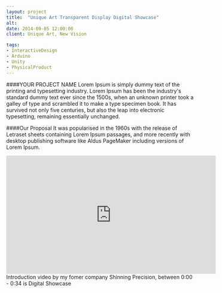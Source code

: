 ```yaml
---
layout: project
title:  "Unique Art Transparent Display Digital Showcase"
alt:
date: 2014-09-05 12:00:00
client: Unique Art, New Vision

tags:
- InteractiveDesign
- Arduino
- Unity
- PhysicalProduct
---
```

####YOUR PROJECT NAME
Lorem Ipsum is simply dummy text of the printing and typesetting industry. Lorem Ipsum has been the industry's standard dummy text ever since the 1500s, when an unknown printer took a galley of type and scrambled it to make a type specimen book. It has survived not only five centuries, but also the leap into electronic typesetting, remaining essentially unchanged.

####Our Proposal
It was popularised in the 1960s with the release of Letraset sheets containing Lorem Ipsum passages, and more recently with desktop publishing software like Aldus PageMaker including versions of Lorem Ipsum.

<iframe width="560" height="315" src="https://www.youtube.com/embed/gAvneOXDNp4?rel=0&amp;showinfo=0" frameborder="0" allowfullscreen></iframe>
Introduction video by my fomer company Shinning Precision, between 0:00 - 0:34 is Digital Showcase